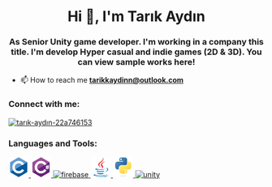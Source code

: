 <h1 align="center">Hi 👋, I'm Tarık Aydın</h1>
<h3 align="center">As Senior Unity game developer. I'm working in a company this title. I'm develop Hyper casual and indie games (2D & 3D).
You can view sample works here!</h3>

- 📫 How to reach me **tarikkaydinn@outlook.com**

<h3 align="left">Connect with me:</h3>
<p align="left">
<a href="https://linkedin.com/in/tarık-aydın-22a746153" target="blank"><img align="center" 
src="https://upload.wikimedia.org/wikipedia/commons/thumb/c/c9/Linkedin.svg/400px-Linkedin.svg.png" alt="tarık-aydın-22a746153" height="40" width="40" /></a>
</p>

<h3 align="left">Languages and Tools:</h3>
<p align="left"> <a href="https://www.cprogramming.com/" target="_blank"> <img src="https://raw.githubusercontent.com/devicons/devicon/master/icons/c/c-original.svg" alt="c" width="40" height="40"/> </a> <a href="https://www.w3schools.com/cs/" target="_blank"> <img src="https://raw.githubusercontent.com/devicons/devicon/master/icons/csharp/csharp-original.svg" alt="csharp" width="40" height="40"/> </a> <a href="https://firebase.google.com/" target="_blank"> <img src="https://www.vectorlogo.zone/logos/firebase/firebase-icon.svg" alt="firebase" width="40" height="40"/> </a> <a href="https://www.java.com" target="_blank"> <img src="https://raw.githubusercontent.com/devicons/devicon/master/icons/java/java-original.svg" alt="java" width="40" height="40"/> </a> <a href="https://www.python.org" target="_blank"> <img src="https://raw.githubusercontent.com/devicons/devicon/master/icons/python/python-original.svg" alt="python" width="40" height="40"/> </a> <a href="https://unity.com/" target="_blank"> <img src="https://www.vectorlogo.zone/logos/unity3d/unity3d-icon.svg" alt="unity" width="40" height="40"/> </a> </p>
